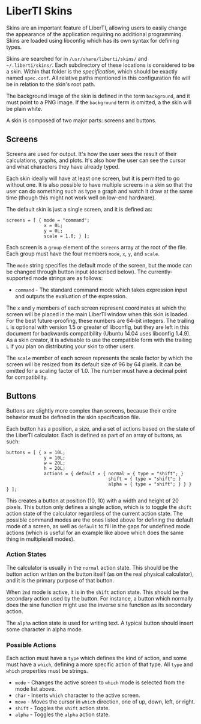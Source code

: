 LiberTI Skins
=============

Skins are an important feature of LiberTI, allowing users to easily change the
appearance of the application requiring no additional programming. Skins are
loaded using libconfig which has its own syntax for defining types.

Skins are searched for in `/usr/share/liberti/skins/` and
`~/.liberti/skins/`. Each subdirectory of these locations is considered to be a
skin. Within that folder is the *specification*, which should be exactly named
`spec.conf`. All relative paths mentioned in this configuration file will be in
relation to the skin's root path.

The background image of the skin is defined in the term `background`, and it
must point to a PNG image. If the `background` term is omitted, a the skin will
be plain white.

A skin is composed of two major parts: screens and buttons.

Screens
-------

Screens are used for output. It's how the user sees the result of their
calculations, graphs, and plots. It's also how the user can see the cursor and
what characters they have already typed.

Each skin ideally will have at least one screen, but it is permitted to go
without one. It is also possible to have multiple screens in a skin so that the
user can do something such as type a graph and watch it draw at the same time
(though this might not work well on low-end hardware).

The default skin is just a single screen, and it is defined as:

```
screens = [ { mode = "command";
              x = 0L;
              y = 0L;
              scale = 1.0; } ];
```

Each screen is a `group` element of the `screens` array at the root of the
file. Each group must have the four members `mode`, `x`, `y`, and `scale`.

The `mode` string specifies the default mode of the screen, but the mode can be
changed through button input (described below). The currently-supported mode
strings are as follows:

- `command` - The standard command mode which takes expression input and
outputs the evaluation of the expression.

The `x` and `y` members of each screen represent coordinates at which the
screen will be placed in the main LiberTI window when this skin is loaded. For
the best future-proofing, these numbers are 64-bit integers. The trailing `L`
is optional with version 1.5 or greater of libconfig, but they are left in this
document for backwards compatibility (Ubuntu 14.04 uses libconfig 1.4.9). As a
skin creator, it is advisable to use the compatible form with the trailing `L`
if you plan on distributing your skin to other users.

The `scale` member of each screen represents the scale factor by which the
screen will be resized from its default size of 96 by 64 pixels. It can be
omitted for a scaling factor of 1.0. The number must have a decimal point for
compatibility.

Buttons
-------

Buttons are slightly more complex than screens, because their entire behavior
must be defined in the skin specification file.

Each button has a position, a size, and a set of actions based on the state of
the LiberTI calculator. Each is defined as part of an array of buttons, as
such:

```
buttons = [ { x = 10L;
              y = 10L;
              w = 20L;
              h = 20L;
              actions = { default = { normal = { type = "shift"; }
                                      shift = { type = "shift"; }
                                      alpha = { type = "shift"; } } } } ];
```

This creates a button at position (10, 10) with a width and height of 20
pixels. This button only defines a single action, which is to toggle the
`shift` action state of the calculator regardless of the current action
state. The possible command modes are the ones listed above for defining the
default mode of a screen, as well as `default` to fill in the gaps for
undefined mode actions (which is useful for an example like above which does
the same thing in multiple/all modes).

### Action States

The calculator is usually in the `normal` action state. This should be the
button action written on the button itself (as on the real physical
calculator), and it is the primary purpose of that button.

When `2nd` mode is active, it is in the `shift` action state. This should be
the secondary action used by the button. For instance, a button which normally
does the sine function might use the inverse sine function as its secondary
action.

The `alpha` action state is used for writing text. A typical button should
insert some character in alpha mode.

### Possible Actions

Each action must have a `type` which defines the kind of action, and some must
have a `which`, defining a more specific action of that type. All `type` and
`which` properties must be strings.

- `mode` - Changes the active screen to `which` mode is selected from the mode
list above.
- `char` - Inserts `which` character to the active screen.
- `move` - Moves the cursor in `which` direction, one of up, down, left, or
right.
- `shift` - Toggles the `shift` action state.
- `alpha` - Toggles the `alpha` action state.
